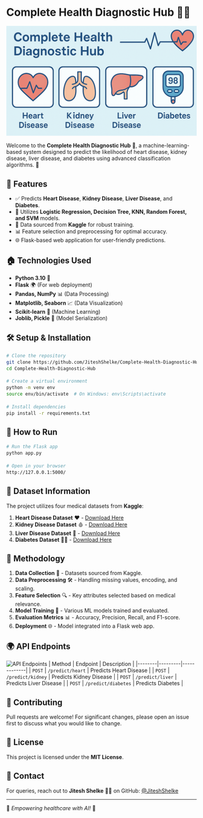 # Complete Health Diagnostic Hub 🏥💡

![Health Diagnostic](./Flask-Web-Application/images/chatgpt-banne.png)

Welcome to the **Complete Health Diagnostic Hub** 🏥, a machine-learning-based system designed to predict the likelihood of heart disease, kidney disease, liver disease, and diabetes using advanced classification algorithms. 🚀

## 🌟 Features
- ✅ Predicts **Heart Disease**, **Kidney Disease**, **Liver Disease**, and **Diabetes**.
- 🤖 Utilizes **Logistic Regression, Decision Tree, KNN, Random Forest, and SVM** models.
- 🔬 Data sourced from **Kaggle** for robust training.
- 📊 Feature selection and preprocessing for optimal accuracy.
- 🌐 Flask-based web application for user-friendly predictions.

## 🏠 Technologies Used
- **Python 3.10** 🐍
- **Flask** 🌍 (For web deployment)
- **Pandas, NumPy** 📊 (Data Processing)
- **Matplotlib, Seaborn** 📈 (Data Visualization)
- **Scikit-learn** 🤖 (Machine Learning)
- **Joblib, Pickle** 🔄 (Model Serialization)

## 🛠️ Setup & Installation

```bash
# Clone the repository
git clone https://github.com/JiteshShelke/Complete-Health-Diagnostic-Hub.git
cd Complete-Health-Diagnostic-Hub

# Create a virtual environment
python -m venv env
source env/bin/activate  # On Windows: env\Scripts\activate

# Install dependencies
pip install -r requirements.txt
```

## 🚀 How to Run

```bash
# Run the Flask app
python app.py

# Open in your browser
http://127.0.0.1:5000/
```

## 📂 Dataset Information
The project utilizes four medical datasets from **Kaggle**:
1. **Heart Disease Dataset** ❤️ - [Download Here](https://www.kaggle.com/datasets/your-heart-disease-dataset)
2. **Kidney Disease Dataset** 🩸 - [Download Here](https://www.kaggle.com/datasets/your-kidney-disease-dataset)
3. **Liver Disease Dataset** 🏥 - [Download Here](https://www.kaggle.com/datasets/your-liver-disease-dataset)
4. **Diabetes Dataset** 🧑‍⚕️ - [Download Here](https://www.kaggle.com/datasets/your-diabetes-dataset)

## 🎯 Methodology

1. **Data Collection** 💞 - Datasets sourced from Kaggle.
2. **Data Preprocessing** 🛠️ - Handling missing values, encoding, and scaling.
3. **Feature Selection** 🔍 - Key attributes selected based on medical relevance.
4. **Model Training** 🤖 - Various ML models trained and evaluated.
5. **Evaluation Metrics** 📊 - Accuracy, Precision, Recall, and F1-score.
6. **Deployment** 🌐 - Model integrated into a Flask web app.

## 🌍 API Endpoints
![API Endpoints](https://your-image-link.com/api.png)
| Method | Endpoint | Description |
|--------|---------|-------------|
| `POST` | `/predict/heart` | Predicts Heart Disease |
| `POST` | `/predict/kidney` | Predicts Kidney Disease |
| `POST` | `/predict/liver` | Predicts Liver Disease |
| `POST` | `/predict/diabetes` | Predicts Diabetes |

## 🤝 Contributing
Pull requests are welcome! For significant changes, please open an issue first to discuss what you would like to change.

## 🐝 License
This project is licensed under the **MIT License**.

## 📧 Contact
For queries, reach out to **Jitesh Shelke** 👨‍💻 on GitHub: [@JiteshShelke](https://github.com/JiteshShelke)

---
🌟 _Empowering healthcare with AI!_ 🌟

